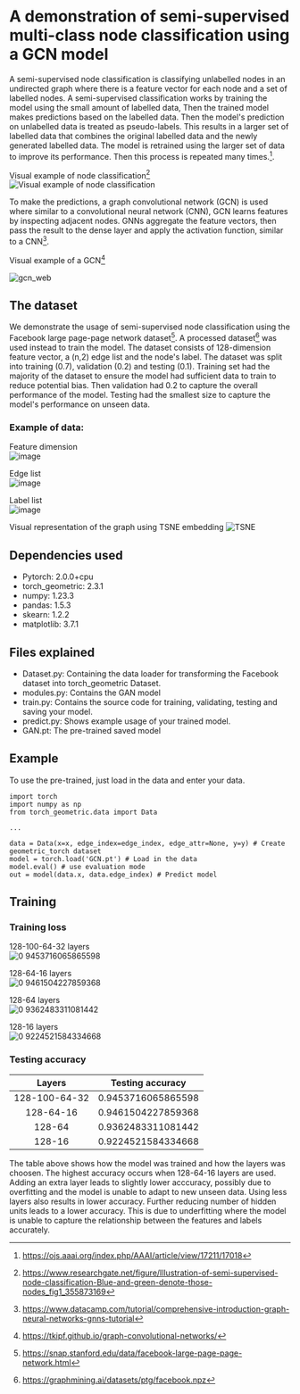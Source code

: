 # A demonstration of semi-supervised multi-class node classification using a GCN model
A semi-supervised node classification is classifying unlabelled nodes in an undirected graph where there is a feature vector for each node 
and a set of labelled nodes. A semi-supervised classification works by training the model using the small amount of labelled data, Then the 
trained model makes predictions based on the labelled data. Then the model's prediction on unlabelled data is treated as pseudo-labels. 
This results in a larger set of labelled data that combines the original labelled data and the newly generated labelled data. The model 
is retrained using the larger set of data to improve its performance. Then this process is repeated many times.[^1].

Visual example of node classification[^4]
![Visual example of node classification](https://github.com/ChocomintIce1/COMP3710-Demo3/assets/69633077/f6822d8c-fe7d-493a-87c2-014e36d07d76)

To make the predictions, a graph convolutional network (GCN) is used where similar to a convolutional neural network (CNN), 
GCN learns features by inspecting adjacent nodes. GNNs aggregate the feature vectors, then pass the result to the dense layer
and apply the activation function, similar to a CNN[^5].

Visual example of a GCN[^6]

![gcn_web](https://github.com/ChocomintIce1/COMP3710-Demo3/assets/69633077/106b4c73-55c0-415a-a5b8-7e2075f1f125)



## The dataset
We demonstrate the usage of semi-supervised node classification using the Facebook large page-page network dataset[^2].
A processed dataset[^3] was used instead to train the model. The dataset consists of 128-dimension feature vector, a
(n,2) edge list and the node's label. The dataset was split into training (0.7), validation (0.2) and testing (0.1).
Training set had the majority of the dataset to ensure the model had sufficient data to train to reduce potential bias.
Then validation had 0.2 to capture the overall performance of the model. Testing had the smallest size to capture the
model's performance on unseen data.

### Example of data:
Feature dimension <br />
![image <br />](https://github.com/ChocomintIce1/COMP3710-Demo3/assets/69633077/fcd6458d-4aef-4647-a852-a30842b830bc)

Edge list <br />
![image](https://github.com/ChocomintIce1/COMP3710-Demo3/assets/69633077/63eaa703-7ea4-456f-a2dd-e2418aa5ce63)

Label list <br />
![image](https://github.com/ChocomintIce1/COMP3710-Demo3/assets/69633077/7ca05462-f2a2-4e6c-baa9-11400d619824)

Visual representation of the graph using TSNE embedding
![TSNE](https://github.com/ChocomintIce1/COMP3710-Demo3/assets/69633077/ee4459a1-5c1d-4a7d-a0be-1d289624c6f2)

## Dependencies used
* Pytorch: 2.0.0+cpu
* torch_geometric: 2.3.1
* numpy: 1.23.3
* pandas: 1.5.3
* skearn: 1.2.2
* matplotlib: 3.7.1

## Files explained
* Dataset.py: Containing the data loader for transforming the Facebook dataset into torch_geometric Dataset.
* modules.py: Contains the GAN model
* train.py: Contains the source code for training, validating, testing and saving your model. 
* predict.py: Shows example usage of your trained model.
* GAN.pt: The pre-trained saved model

## Example
To use the pre-trained, just load in the data and enter your data. 
```
import torch
import numpy as np
from torch_geometric.data import Data

...

data = Data(x=x, edge_index=edge_index, edge_attr=None, y=y) # Create geometric_torch dataset
model = torch.load('GCN.pt') # Load in the data
model.eval() # use evaluation mode
out = model(data.x, data.edge_index) # Predict model
```

## Training
### Training loss
128-100-64-32 layers <br />
![0 9453716065865598](https://github.com/ChocomintIce1/COMP3710-Demo3/assets/69633077/e932e1c6-f050-4227-a867-d9a05c6c3b5f)


128-64-16 layers <br />
![0 9461504227859368](https://github.com/ChocomintIce1/COMP3710-Demo3/assets/69633077/16239887-fd33-427b-8c3c-8f61dc2c9854)


128-64 layers <br />
![0 9362483311081442](https://github.com/ChocomintIce1/COMP3710-Demo3/assets/69633077/f294aa8a-73c0-4b17-b2cc-3ff2018cecc0)


128-16 layers <br />
![0 9224521584334668](https://github.com/ChocomintIce1/COMP3710-Demo3/assets/69633077/aa501314-6793-4046-887e-76953c88f7f2)

### Testing accuracy
| Layers       |   Testing accuracy    |
| :-----------: | :------------------: |
| 128-100-64-32 | 0.9453716065865598   |
| 128-64-16     | 0.9461504227859368   |
| 128-64        | 0.9362483311081442   |
| 128-16        | 0.9224521584334668   |

The table above shows how the model was trained and how the layers was choosen. The highest accuracy
occurs when 128-64-16 layers are used. Adding an extra layer leads to slightly lower acccuracy, possibly
due to overfitting and the model is unable to adapt to new unseen data. Using less layers also results in
lower accuracy. Further reducing number of hidden units leads to a lower accuracy. This is due to underfitting
where the model is unable to capture the relationship between the features and labels accurately.


[^1]: https://ojs.aaai.org/index.php/AAAI/article/view/17211/17018
[^2]: https://snap.stanford.edu/data/facebook-large-page-page-network.html
[^3]: https://graphmining.ai/datasets/ptg/facebook.npz
[^4]: https://www.researchgate.net/figure/Illustration-of-semi-supervised-node-classification-Blue-and-green-denote-those-nodes_fig1_355873169
[^5]: https://www.datacamp.com/tutorial/comprehensive-introduction-graph-neural-networks-gnns-tutorial
[^6]: https://tkipf.github.io/graph-convolutional-networks/
